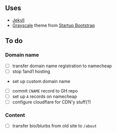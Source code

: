## Uses

* [Jekyll](https://github.com/jekyll/jekyll)
* [Grayscale](http://startbootstrap.com/template-overviews/grayscale/) theme from [Startup Bootstrap](http://startbootstrap.com/)

## To do

### Domain name

- [ ] transfer domain name registration to namecheap
- [ ] stop 1and1 hosting
-  set up custom domain name
  - [ ] commit `CNAME` record to GH repo
  - [ ] set up `A` records on namecheap
- [ ] configure cloudflare for CDN'y stuff(?)

### Content

- [ ] transfer bio/blurbs from old site to `/about`
